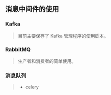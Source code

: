 ## 消息中间件的使用


### Kafka

> 目前主要保存了 Kafka 管理程序的使用脚本。

### RabbitMQ

> 生产者和消费者的简单使用。


### 消息队列

> * celery
>   > 


